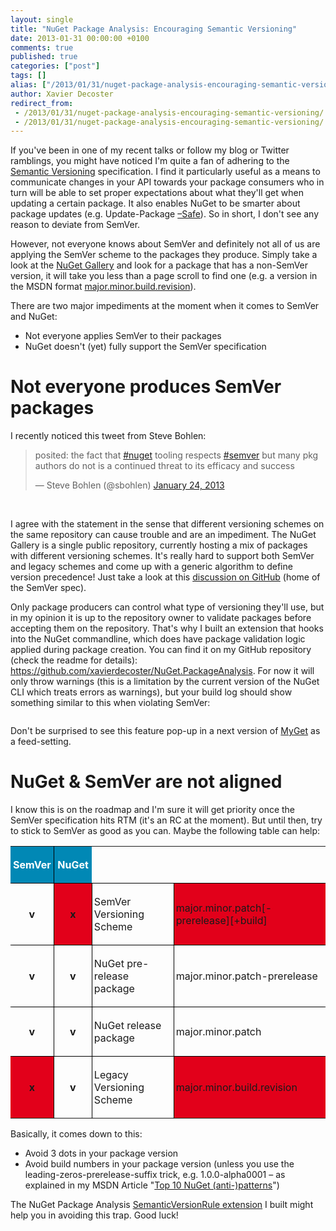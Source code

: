 ```yaml
---
layout: single
title: "NuGet Package Analysis: Encouraging Semantic Versioning"
date: 2013-01-31 00:00:00 +0100
comments: true
published: true
categories: ["post"]
tags: []
alias: ["/2013/01/31/nuget-package-analysis-encouraging-semantic-versioning/"]
author: Xavier Decoster
redirect_from:
 - /2013/01/31/nuget-package-analysis-encouraging-semantic-versioning/.html
 - /2013/01/31/nuget-package-analysis-encouraging-semantic-versioning/.html
---
```

<p><p>If you've been in one of my recent talks or follow my blog or Twitter ramblings, you might have noticed I'm quite a fan of adhering to the <a href="http://semver.org">Semantic Versioning</a> specification. I find it particularly useful as a means to communicate changes in your API towards your package consumers who in turn will be able to set proper expectations about what they'll get when updating a certain package. It also enables NuGet to be smarter about package updates (e.g. Update-Package <a href="http://docs.nuget.org/docs/reference/package-manager-console-powershell-reference">–Safe</a>). So in short, I don't see any reason to deviate from SemVer.
</p><p>However, not everyone knows about SemVer and definitely not all of us are applying the SemVer scheme to the packages they produce. Simply take a look at the <a href="http://www.nuget.org">NuGet Gallery</a> and look for a package that has a non-SemVer version, it will take you less than a page scroll to find one (e.g. a version in the MSDN format <a href="http://msdn.microsoft.com/en-us/library/51ket42z.aspx">major.minor.build.revision</a>).
</p><p>There are two major impediments at the moment when it comes to SemVer and NuGet:
</p><ul><li>Not everyone applies SemVer to their packages
</li><li>NuGet doesn't (yet) fully support the SemVer specification
</li></ul><h1>Not everyone produces SemVer packages
</h1><p>I recently noticed this tweet from Steve Bohlen:
</p><blockquote class="twitter-tweet"><p>posited: the fact that <a href="https://twitter.com/search/%23nuget">#nuget</a> tooling respects <a href="https://twitter.com/search/%23semver">#semver</a> but many pkg authors do not is a continued threat to its efficacy and success</p>&mdash; Steve Bohlen (@sbohlen) <a href="https://twitter.com/sbohlen/status/294453663987027968">January 24, 2013</a>
</blockquote>

<script async src="//platform.twitter.com/widgets.js" charset="utf-8"></script><p>
 </p><p>I agree with the statement in the sense that different versioning schemes on the same repository can cause trouble and are an impediment. The NuGet Gallery is a single public repository, currently hosting a mix of packages with different versioning schemes. It's really hard to support both SemVer and legacy schemes and come up with a generic algorithm to define version precedence! Just take a look at this <a href="https://github.com/mojombo/semver/issues/51">discussion on GitHub</a> (home of the SemVer spec).
</p><p>Only package producers can control what type of versioning they'll use, but in my opinion it is up to the repository owner to validate packages before accepting them on the repository. That's why I built an extension that hooks into the NuGet commandline, which does have package validation logic applied during package creation. You can find it on my GitHub repository (check the readme for details): <a href="https://github.com/xavierdecoster/NuGet.PackageAnalysis">https://github.com/xavierdecoster/NuGet.PackageAnalysis</a>. For now it will only throw warnings (this is a limitation by the current version of the NuGet CLI which treats errors as warnings), but your build log should show something similar to this when violating SemVer:
</p><p><a href="https://github.com/xavierdecoster/NuGet.PackageAnalysis"><img src="/get/013113_1144_NuGetPackag1_634952294442925653.png" style="max-width:750px;" alt="" border="0"/></a>
    </p><p>Don't be surprised to see this feature pop-up in a next version of <a href="http://www.myget.org/">MyGet</a> as a feed-setting.
</p><h1>NuGet &amp; SemVer are not aligned
</h1><p>I know this is on the roadmap and I'm sure it will get priority once the SemVer specification hits RTM (it's an RC at the moment). But until then, try to stick to SemVer as good as you can. Maybe the following table can help:
</p><div><table style="border-collapse:collapse" border="0"><colgroup><col style="width:75px"/><col style="width:75px"/><col style="width:254px"/><col style="width:361px"/></colgroup><tbody valign="top"><tr style="height: 25px"><td vAlign="middle" style="background: #0188b5; padding-top: 3px; padding-left: 3px; padding-bottom: 3px; padding-right: 3px; border-top:  none; border-left:  none; border-bottom:  solid black 1.0pt; border-right:  solid black 1.0pt"><p style="text-align: center"><span style="color:white; font-size:12pt"><strong>SemVer</strong></span></p></td><td vAlign="middle" style="background: #0188b5; padding-top: 3px; padding-left: 3px; padding-bottom: 3px; padding-right: 3px; border-top:  none; border-left:  none; border-bottom:  solid black 1.0pt; border-right:  none"><p style="text-align: center"><span style="color:white; font-size:12pt"><strong>NuGet</strong></span></p></td><td colspan="2" vAlign="middle" style="padding-top: 3px; padding-left: 3px; padding-bottom: 3px; padding-right: 3px; border-top:  none; border-left:  none; border-bottom:  solid black 1.0pt; border-right:  none"> </td></tr><tr style="height: 25px"><td vAlign="middle" style="padding-top: 3px; padding-left: 3px; padding-bottom: 3px; padding-right: 3px; border-top:  none; border-left:  none; border-bottom:  solid black 1.0pt; border-right:  solid black 1.0pt"><p style="text-align: center"><strong>v</strong></p></td><td vAlign="middle" style="background: #e2001a; padding-top: 3px; padding-left: 3px; padding-bottom: 3px; padding-right: 3px; border-top:  none; border-left:  none; border-bottom:  solid black 1.0pt; border-right:  solid black 1.0pt"><p style="text-align: center"><strong>x</strong></p></td><td vAlign="middle" style="padding-top: 3px; padding-left: 3px; padding-bottom: 3px; padding-right: 3px; border-top:  none; border-left:  none; border-bottom:  solid black 1.0pt; border-right:  solid black 1.0pt"><p>  SemVer Versioning Scheme</p></td><td vAlign="middle" style="background: #e2001a; padding-top: 3px; padding-left: 3px; padding-bottom: 3px; padding-right: 3px; border-top:  none; border-left:  none; border-bottom:  solid black 1.0pt; border-right:  none"><p>  major.minor.patch[-prerelease][+build]</p></td></tr><tr style="height: 25px"><td vAlign="middle" style="padding-top: 3px; padding-left: 3px; padding-bottom: 3px; padding-right: 3px; border-top:  none; border-left:  none; border-bottom:  solid black 1.0pt; border-right:  solid black 1.0pt"><p style="text-align: center"><strong>v</strong></p></td><td vAlign="middle" style="padding-top: 3px; padding-left: 3px; padding-bottom: 3px; padding-right: 3px; border-top:  none; border-left:  none; border-bottom:  solid black 1.0pt; border-right:  solid black 1.0pt"><p style="text-align: center"><strong>v</strong></p></td><td vAlign="middle" style="padding-top: 3px; padding-left: 3px; padding-bottom: 3px; padding-right: 3px; border-top:  none; border-left:  none; border-bottom:  solid black 1.0pt; border-right:  solid black 1.0pt"><p>  NuGet pre-release package</p></td><td vAlign="middle" style="padding-top: 3px; padding-left: 3px; padding-bottom: 3px; padding-right: 3px; border-top:  none; border-left:  none; border-bottom:  solid black 1.0pt; border-right:  none"><p>  major.minor.patch-prerelease</p></td></tr><tr style="height: 25px"><td vAlign="middle" style="padding-top: 3px; padding-left: 3px; padding-bottom: 3px; padding-right: 3px; border-top:  none; border-left:  none; border-bottom:  solid black 1.0pt; border-right:  solid black 1.0pt"><p style="text-align: center"><strong>v</strong></p></td><td vAlign="middle" style="padding-top: 3px; padding-left: 3px; padding-bottom: 3px; padding-right: 3px; border-top:  none; border-left:  none; border-bottom:  solid black 1.0pt; border-right:  solid black 1.0pt"><p style="text-align: center"><strong>v</strong></p></td><td vAlign="middle" style="padding-top: 3px; padding-left: 3px; padding-bottom: 3px; padding-right: 3px; border-top:  none; border-left:  none; border-bottom:  solid black 1.0pt; border-right:  solid black 1.0pt"><p>  NuGet release package</p></td><td vAlign="middle" style="padding-top: 3px; padding-left: 3px; padding-bottom: 3px; padding-right: 3px; border-top:  none; border-left:  none; border-bottom:  solid black 1.0pt; border-right:  none"><p>  major.minor.patch</p></td></tr><tr style="height: 42px"><td vAlign="middle" style="background: #e2001a; padding-top: 3px; padding-left: 3px; padding-bottom: 3px; padding-right: 3px; border-top:  none; border-left:  none; border-bottom:  none; border-right:  solid black 1.0pt"><p style="text-align: center"><strong>x</strong></p></td><td vAlign="middle" style="padding-top: 3px; padding-left: 3px; padding-bottom: 3px; padding-right: 3px; border-top:  none; border-left:  none; border-bottom:  none; border-right:  solid black 1.0pt"><p style="text-align: center"><strong>v</strong></p></td><td vAlign="middle" style="padding-top: 3px; padding-left: 3px; padding-bottom: 3px; padding-right: 3px; border-top:  none; border-left:  none; border-bottom:  none; border-right:  solid black 1.0pt"><p>  Legacy Versioning Scheme</p></td><td vAlign="middle" style="background: #e2001a; padding-top: 3px; padding-left: 3px; padding-bottom: 3px; padding-right: 3px; border-top:  none; border-left:  none; border-bottom:  none; border-right:  none"><p>  major.minor.build.revision</p></td></tr></tbody></table></div><p>Basically, it comes down to this:
</p><ul><li>Avoid 3 dots in your package version
</li><li>Avoid build numbers in your package version (unless you use the leading-zeros-prerelease-suffix trick, e.g. 1.0.0-alpha0001 – as explained in my MSDN Article "<a href="http://msdn.microsoft.com/en-us/magazine/jj851071.aspx">Top 10 NuGet (anti-)patterns</a>")
</li></ul><p>The NuGet Package Analysis <a href="https://github.com/xavierdecoster/NuGet.PackageAnalysis">SemanticVersionRule extension</a> I built might help you in avoiding this trap. Good luck!</p></p>
